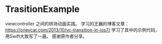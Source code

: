 # TrasitionExample
viewcontroller 之间的转场动画实践。
学习的王巍的博客文章：https://onevcat.com/2013/10/vc-transition-in-ios7/
学习了其中的示例代码，用Swift大致写了一遍。
感谢原作者分享。
